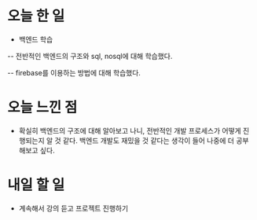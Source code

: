 # 오늘 한 일

-   백엔드 학습

-- 전반적인 백엔드의 구조와 sql, nosql에 대해 학습했다.

-- firebase를 이용하는 방법에 대해 학습했다.

# 오늘 느낀 점

-   확실히 백엔드의 구조에 대해 알아보고 나니, 전반적인 개발 프로세스가 어떻게 진행되는지 알 것 같다. 백엔드 개발도 재밌을 것 같다는 생각이 들어 나중에 더 공부해보고 싶다.

# 내일 할 일

-   계속해서 강의 듣고 프로젝트 진행하기
